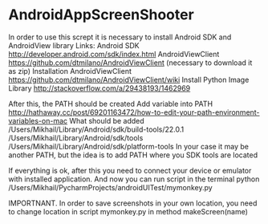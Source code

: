 # AndroidAppScreenShooter
In order to use this scrept it is necessary to install Android SDK and AndroidView library
Links:
Android SDK http://developer.android.com/sdk/index.html
AndroidViewClient https://github.com/dtmilano/AndroidViewClient (necessary to download it as zip)
Installation AndroidViewClient https://github.com/dtmilano/AndroidViewClient/wiki
Install Python Image Library http://stackoverflow.com/a/29438193/1462969

After this, the PATH should be created 
Add variable into PATH http://hathaway.cc/post/69201163472/how-to-edit-your-path-environment-variables-on-mac
What should be added
/Users/Mikhail/Library/Android/sdk/build-tools/22.0.1
/Users/Mikhail/Library/Android/sdk/tools
/Users/Mikhail/Library/Android/sdk/platform-tools
In your case it may be another PATH, but the idea is to add PATH where you SDK tools are located

If everything is ok, after this you need to connect your device or emulator with installed application. And now you can
run script in the terminal 
python /Users/Mikhail/PycharmProjects/androidUITest/mymonkey.py

IMPORTNANT. In order to save screenshots in your own location, you need to change location in script mymonkey.py in method makeScreen(name) 

